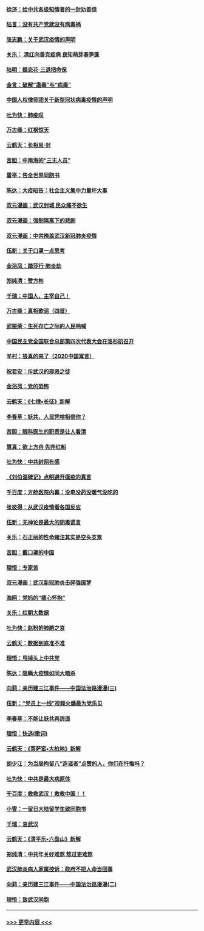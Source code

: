 #### [徐济：给中共各级知情者的一封劝善信](../pages/nsc993/n11868561.md?t=02150131) 
#### [陆言：没有共产党就没有病毒祸](../pages/nsc993/n11868232.md?t=02150131) 
#### [张志鹏：关于武汉疫情的声明](../pages/nsc993/n11867182.md?t=02150131) 
#### [关乐： 漂红向善克疫病 良知萌芽春笋蓬](../pages/nsc993/n11865710.md?t=02150131) 
#### [陆明：蝶恋花‧三退把命保](../pages/nsc993/n11865673.md?t=02150131) 
#### [金言：破解“蛊毒”与“病毒”](../pages/nsc993/n11864103.md?t=02150131) 
#### [中国人权律师团关于新型冠状病毒疫情的声明](../pages/nsc993/n11864249.md?t=02150131) 
#### [吐为快：肺疫叹](../pages/nsc993/n11864027.md?t=02150131) 
#### [万古缘：红祸惊天](../pages/nsc993/n11864079.md?t=02150131) 
#### [云鹤天：长相思‧封](../pages/nsc993/n11864006.md?t=02150131) 
#### [苦胆：中南海的“三无人员”](../pages/nsc993/n11862997.md?t=02150131) 
#### [雷亭：告全世界同胞书](../pages/nsc993/n11862572.md?t=02150131) 
#### [陈达：大疫昭告：社会主义集中力量坏大事](../pages/nsc993/n11859419.md?t=02150131) 
#### [双元漫画：武汉封城 民众痛不欲生](../pages/nsc993/n11859287.md?t=02150131) 
#### [双元漫画：强制隔离下的悲剧](../pages/nsc993/n11859244.md?t=02150131) 
#### [双元漫画：中共掩盖武汉新冠肺炎疫情](../pages/nsc993/n11858249.md?t=02150131) 
#### [伍新：关于口罩一点思考](../pages/nsc993/n11859195.md?t=02150131) 
#### [金浴凤：踏莎行‧肺炎劫](../pages/nsc993/n11858227.md?t=02150131) 
#### [郑纯清：赞方彬](../pages/nsc993/n11856803.md?t=02150131) 
#### [千瑞；中国人，主宰自己！](../pages/nsc993/n11856793.md?t=02150131) 
#### [万古缘：真相歌谣（四首）](../pages/nsc993/n11856263.md?t=02150131) 
#### [武振荣：生死存亡之际的人民呐喊](../pages/nsc993/n11856256.md?t=02150131) 
#### [中国民主党全国联合总部第四次代表大会在洛杉矶召开](../pages/nsc993/n11856344.md?t=02150131) 
#### [羊村：狼真的来了（2020中国寓言）](../pages/nsc993/n11856229.md?t=02150131) 
#### [祝君安：斥武汉的邪恶之徒](../pages/nsc993/n11855861.md?t=02150131) 
#### [金浴凤：党的恐怖](../pages/nsc993/n11855849.md?t=02150131) 
#### [云鹤天：《七律▪长征》新解](../pages/nsc993/n11855479.md?t=02150131) 
#### [李春草：妖共，人民凭啥相信你？](../pages/nsc993/n11855196.md?t=02150131) 
#### [苦胆：眼科医生的职责是让人看清](../pages/nsc993/n11853840.md?t=02150131) 
#### [慧真：欲上方舟 先弃红船](../pages/nsc993/n11853483.md?t=02150131) 
#### [吐为快：中共封网有感](../pages/nsc993/n11852575.md?t=02150131) 
#### [《刘伯温碑记》点明避开瘟疫的真言](../pages/nsc993/n11852128.md?t=02150131) 
#### [千百度：方舱医院内幕：没电没药没暖气没吃的](../pages/nsc993/n11850211.md?t=02150131) 
#### [张彼得：从武汉疫情看各国反应](../pages/nsc993/n11850102.md?t=02150131) 
#### [伍新：无神论是最大的阴毒谎言](../pages/nsc993/n11846129.md?t=02150131) 
#### [关乐：石正丽的性命赌注其实是空头支票](../pages/nsc993/n11846109.md?t=02150131) 
#### [苦胆：戴口罩的中国](../pages/nsc993/n11845576.md?t=02150131) 
#### [理悟：专家苦](../pages/nsc993/n11845564.md?t=02150131) 
#### [双元漫画：武汉新冠肺炎击碎强国梦](../pages/nsc993/n11843320.md?t=02150131) 
#### [海网：党妈的“瘟心怀抱”](../pages/nsc993/n11840740.md?t=02150131) 
#### [关乐：红朝大数据](../pages/nsc993/n11840675.md?t=02150131) 
#### [吐为快：赵粉的肺腑之哀](../pages/nsc993/n11840618.md?t=02150131) 
#### [云鹤天：数据到底准不准](../pages/nsc993/n11840325.md?t=02150131) 
#### [理悟：甩掉头上中共党](../pages/nsc993/n11838826.md?t=02150131) 
#### [陈达：隐瞒大疫情如同大暗杀](../pages/nsc993/n11838771.md?t=02150131) 
#### [向莉：亲历建三江事件——中国法治路漫漫(三)](../pages/nsc993/n11831825.md?t=02150131) 
#### [伍新：“党员上一线”视频火爆最为党乐见](../pages/nsc993/n11838200.md?t=02150131) 
#### [李春草：不能让妖共再逍遥](../pages/nsc993/n11838102.md?t=02150131) 
#### [理悟：快逃(歌词)](../pages/nsc993/n11838083.md?t=02150131) 
#### [云鹤天：《菩萨蛮▪大柏地》新解](../pages/nsc993/n11838059.md?t=02150131) 
#### [胡少江：为当局拘留八“造谣者”点赞的人，你们在忏悔吗？](../pages/nsc993/n11836801.md?t=02150131) 
#### [吐为快：中共是最大病原体](../pages/nsc993/n11836748.md?t=02150131) 
#### [千百度：救救武汉！救救中国！！](../pages/nsc993/n11836145.md?t=02150131) 
#### [小雪：一留日大陆留学生致同胞书](../pages/nsc993/n11834624.md?t=02150131) 
#### [千瑞：哀武汉](../pages/nsc993/n11833647.md?t=02150131) 
#### [云鹤天：《清平乐▪六盘山》新解](../pages/nsc993/n11833611.md?t=02150131) 
#### [郑纯清：中共年关好难熬 熬过更难熬](../pages/nsc993/n11833489.md?t=02150131) 
#### [武汉肺炎病人家属控诉：政府不把人命当回事](../pages/nsc993/n11833205.md?t=02150131) 
#### [向莉：亲历建三江事件——中国法治路漫漫(二)](../pages/nsc993/n11829102.md?t=02150131) 
#### [理悟：致武汉同胞](../pages/nsc993/n11831522.md?t=02150131) 

----
#### [ >>> 更早内容 <<< ](../indexes/nsc993-earlier.md)
